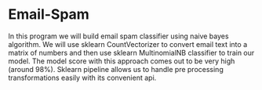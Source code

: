 # Email-Spam
In this program we will build email spam classifier using naive bayes algorithm. We will use sklearn CountVectorizer to convert email text into a matrix of numbers and then use sklearn MultinomialNB classifier to train our model. The model score with this approach comes out to be very high (around 98%). Sklearn pipeline allows us to handle pre processing transformations easily with its convenient api.
